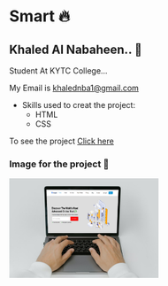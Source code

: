  # Smart :fire:
## Khaled Al Nabaheen.. :bust_in_silhouette:

Student At KYTC College...

My Email is khalednba1@gmail.com

* Skills used to creat the project:
  * HTML
  * CSS
 
To see the project [Click here](https://smart-project.netlify.app)

### Image for the project :rose:

<img src ="img/smartmockups_kvmr8ck2.jpg" width="270px" heighet="270px">
